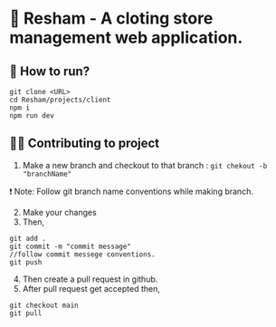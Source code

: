 # 💈 Resham - A cloting store management web application.

## 🤨 How to run?

```
git clone <URL>
cd Resham/projects/client
npm i
npm run dev
```
## 👩‍💻 Contributing to project

1. Make a new branch and checkout to that branch :
` git chekout -b "branchName" `

❗ Note: Follow git branch name conventions while making branch.

2. Make your changes
3. Then,
``` 
git add .
git commit -m "commit message" 
//follow commit messege conventions.
git push
```
4. Then create a pull request in github.
5. After pull request get accepted then,
```
git checkout main
git pull
```